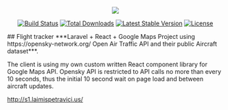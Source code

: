 <p align="center"><img src="https://laravel.com/assets/img/components/logo-laravel.svg"></p>

<p align="center">
<a href="https://travis-ci.org/laravel/framework"><img src="https://travis-ci.org/laravel/framework.svg" alt="Build Status"></a>
<a href="https://packagist.org/packages/laravel/framework"><img src="https://poser.pugx.org/laravel/framework/d/total.svg" alt="Total Downloads"></a>
<a href="https://packagist.org/packages/laravel/framework"><img src="https://poser.pugx.org/laravel/framework/v/stable.svg" alt="Latest Stable Version"></a>
<a href="https://packagist.org/packages/laravel/framework"><img src="https://poser.pugx.org/laravel/framework/license.svg" alt="License"></a>
</p>
## Flight tracker 
***Laravel + React + Google Maps Project using https://opensky-network.org/ Open Air Traffic API and their public Aircraft dataset***.   

The client is using my own custom written React component library for Google Maps API. 
Opensky API is restricted to API calls no more than every 10 seconds, thus the initial 10 second wait on page load and between aircraft updates. 

http://s1.laimispetravici.us/
